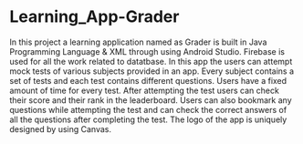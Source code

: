 # Learning_App-Grader
In this project a learning application named as Grader is built in Java Programming Language & XML through using Android Studio. Firebase is used for all the work related to datatbase. In this app the users can attempt mock tests of various subjects provided in an app. Every subject contains a set of tests and each test contains different questions. Users have a fixed amount of time for  every test. After attempting the test users can check their score and their rank in the leaderboard. Users can also bookmark any questions while attempting the test and can check the correct answers of all the questions after completing the test. The logo of the app is uniquely designed by using Canvas.

